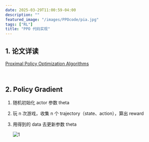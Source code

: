```yaml
---
date: 2025-03-29T11:00:59-04:00
description: ""
featured_image: "/images/PPOcode/pia.jpg"
tags: ["RL"]
title: "PPO 代码实现"
---
```


## 1. 论文详读

[Proximal Policy Optimization Algorithms](https://arxiv.org/abs/1707.06347)

&nbsp;

## 2. Policy Gradient

1. 随机初始化 actor 参数 theta

2. 玩 n 次游戏，收集 n 个 trajectory（state、action），算出 reward

3. 用得到的 data 去更新参数 theta

   ![1](/Users/aijunyang/DearAJ.github.io/static/images/PPOcode/1.png)

   <!--more-->